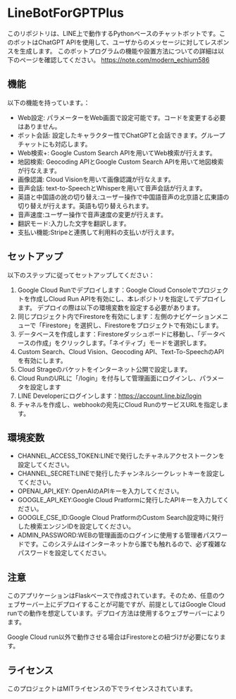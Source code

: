 # LineBotForGPTPlus

このリポジトリは、LINE上で動作するPythonベースのチャットボットです。このボットはChatGPT APIを使用して、ユーザからのメッセージに対してレスポンスを生成します。
このボットプログラムの機能や設置方法についての詳細は以下のページを確認してください。
https://note.com/modern_echium586

## 機能
以下の機能を持っています。：

- Web設定: パラメーターをWeb画面で設定可能です。コードを変更する必要はありません。
- ボット会話: 設定したキャラクター性でChatGPTと会話できます。グループチャットにも対応します。
- Web検索+: Google Custom Search APIを用いてWeb検索が行えます。
- 地図検索: Geocoding APIとGoogle Custom Search APIを用いて地図検索が行なえます。
- 画像認識: Cloud Visionを用いて画像認識が行なえます。
- 音声会話: text-to-SpeechとWhisperを用いて音声会話が行えます。
- 英語と中国語の訛の切り替え:ユーザー操作で中国語音声の北京語と広東語の切り替えが行えます。英語も切り替えられます。
- 音声速度:ユーザー操作で音声速度の変更が行えます。
- 翻訳モード:入力した文字を翻訳します。
- 支払い機能:Stripeと連携して利用料の支払いが行えます。

## セットアップ
以下のステップに従ってセットアップしてください：
1. Google Cloud Runでデプロイします：Google Cloud Consoleでプロジェクトを作成しCloud Run APIを有効にし、本レポジトリを指定してデプロイします。 デプロイの際は以下の環境変数を設定する必要があります。
2. 同じプロジェクト内でFirestoreを有効にします：左側のナビゲーションメニューで「Firestore」を選択し、Firestoreをプロジェクトで有効にします。
3. データベースを作成します：Firestoreダッシュボードに移動し、「データベースの作成」をクリックします。「ネイティブ」モードを選択します。
4. Custom Search、Cloud Vision、Geocoding API、Text-To-SpeechのAPIを有効にします。
5. Cloud Strageのバケットをインターネット公開で設定します。
6. Cloud RunのURLに「/login」を付与して管理画面にログインし、パラメータを設定します
7. LINE Developerにログインします：https://account.line.biz/login
8. チャネルを作成し、webhookの宛先にCloud RunのサービスURLを指定します。

## 環境変数
- CHANNEL_ACCESS_TOKEN:LINEで発行したチャネルアクセストークンを設定してください。
- CHANNEL_SECRET:LINEで発行したチャンネルシークレットキーを設定してください。
- OPENAI_API_KEY: OpenAIのAPIキーを入力してください。
- GOOGLE_API_KEY:Google Cloud Pratformに発行したAPIキーを入力してください。
- GOOGLE_CSE_ID:Google Cloud PratformのCustom Search設定時に発行した検索エンジンIDを設定してください。
- ADMIN_PASSWORD:WEBの管理画面のログインに使用する管理者パスワードです。このシステムはインターネットから誰でも触れるので、必ず複雑なパスワードを設定してください。

## 注意
このアプリケーションはFlaskベースで作成されています。そのため、任意のウェブサーバー上にデプロイすることが可能ですが、前提としてはGoogle Cloud runでの動作を想定しています。デプロイ方法は使用するウェブサーバーによります。

Google Cloud run以外で動作させる場合はFirestoreとの紐づけが必要になります。

## ライセンス
このプロジェクトはMITライセンスの下でライセンスされています。
